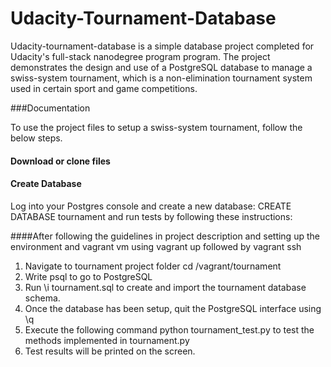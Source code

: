 # Udacity-Tournament-Database

Udacity-tournament-database is a simple database project completed for Udacity's full-stack nanodegree program program. The project demonstrates the design and use of a PostgreSQL database to manage a swiss-system tournament, which is a non-elimination tournament system used in certain sport and game competitions.

###Documentation

To use the project files to setup a swiss-system tournament, follow the below steps.

#### Download or clone files

#### Create Database

Log into your Postgres console and create a new database:
CREATE DATABASE tournament and run tests by following these instructions:

####After following the guidelines in project description and setting up the environment and vagrant vm using vagrant up followed by vagrant ssh
1. Navigate to tournament project folder cd /vagrant/tournament
1. Write psql to go to PostgreSQL
1. Run \i tournament.sql to create and import the tournament database schema.
1. Once the database has been setup, quit the PostgreSQL interface using \q
1. Execute the following command python tournament_test.py to test the methods implemented in tournament.py
1. Test results will be printed on the screen.

